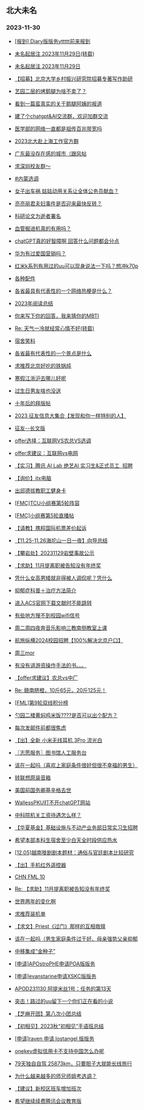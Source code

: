 ## 北大未名 
### 2023-11-30

+ [[报到] Diary版版务yttttt前来报到](https://bbs.pku.edu.cn/v2/post-read.php?bid=751&threadid=18699595)

+ [未名起居注 2023年11月29日(转载)](https://bbs.pku.edu.cn/v2/post-read.php?bid=1&threadid=18704914)

+ [未名起居注 2023年11月29日](https://bbs.pku.edu.cn/v2/post-read.php?bid=728&threadid=18704914)

+ [【招募】北京大学乡村振兴研究院招募专著写作助研](https://bbs.pku.edu.cn/v2/post-read.php?bid=351&threadid=18702442)

+ [艺园二层的烤鹅腿为啥不卖了？](https://bbs.pku.edu.cn/v2/post-read.php?bid=1431&threadid=18700937)

+ [看到一篇蛮真实的关于鹅腿阿姨的报道](https://bbs.pku.edu.cn/v2/post-read.php?bid=1431&threadid=18700954)

+ [建了个chatgpt&AI交流群，欢迎加群交流](https://bbs.pku.edu.cn/v2/post-read.php?bid=322&threadid=18546768)

+ [医学部的网络一直都是祖传百兆带宽吗](https://bbs.pku.edu.cn/v2/post-read.php?bid=138&threadid=18697600)

+ [2023北大赴上海工作官方群](https://bbs.pku.edu.cn/v2/post-read.php?bid=472&threadid=18573173)

+ [广东最没存在感的城市（跟风帖](https://bbs.pku.edu.cn/v2/post-read.php?bid=486&threadid=18679778)

+ [求深圳校友群～](https://bbs.pku.edu.cn/v2/post-read.php?bid=486&threadid=18703368)

+ [#内蒙选调](https://bbs.pku.edu.cn/v2/post-read.php?bid=610&threadid=18699649)

+ [女子出车祸 姑姑动用关系让全体公务员献血？](https://bbs.pku.edu.cn/v2/post-read.php?bid=606&threadid=18703110)

+ [亮亮丽君夫妇事件是否迎来最快反转？](https://bbs.pku.edu.cn/v2/post-read.php?bid=606&threadid=18704845)

+ [科研论文为逝者署名](https://bbs.pku.edu.cn/v2/post-read.php?bid=244&threadid=18701973)

+ [血管掘进机真的有用吗？](https://bbs.pku.edu.cn/v2/post-read.php?bid=244&threadid=18694285)

+ [chatGPT真的好智障啊 回答什么问题都会分点](https://bbs.pku.edu.cn/v2/post-read.php?bid=35&threadid=18700980)

+ [华为有过爱国营销吗？](https://bbs.pku.edu.cn/v2/post-read.php?bid=197&threadid=18672776)

+ [红米k系列有用过的uu可以现身说法一下吗？想冲k70p](https://bbs.pku.edu.cn/v2/post-read.php?bid=197&threadid=18699782)

+ [各种配件](https://bbs.pku.edu.cn/v2/post-read.php?bid=488&threadid=18693843)

+ [各省最具有代表性的一个网络热梗是什么？](https://bbs.pku.edu.cn/v2/post-read.php?bid=251&threadid=18704860)

+ [2023年阅读总结](https://bbs.pku.edu.cn/v2/post-read.php?bid=53&threadid=18702452)

+ [你来写下你的回答，我来猜你的MBTI](https://bbs.pku.edu.cn/v2/post-read.php?bid=251&threadid=18679043)

+ [Re: 天气一冷就经常心情不好(转载)](https://bbs.pku.edu.cn/v2/post-read.php?bid=338&threadid=18694983)

+ [宿舍笑料](https://bbs.pku.edu.cn/v2/post-read.php?bid=72&threadid=18684853)

+ [各省最有代表性的一个景点是什么](https://bbs.pku.edu.cn/v2/post-read.php?bid=94&threadid=18699797)

+ [求推荐北京好吃的铁锅炖](https://bbs.pku.edu.cn/v2/post-read.php?bid=90&threadid=18703499)

+ [寒假江浙沪去哪儿好呢](https://bbs.pku.edu.cn/v2/post-read.php?bid=94&threadid=18694453)

+ [过生日男友啥也没送](https://bbs.pku.edu.cn/v2/post-read.php?bid=36&threadid=18702037)

+ [十年后的拜版帖](https://bbs.pku.edu.cn/v2/post-read.php?bid=167&threadid=18704861)

+ [2023 征友信息大集合【发现和你一样特别的人】](https://bbs.pku.edu.cn/v2/post-read.php?bid=167&threadid=18545015)

+ [征友--长文版](https://bbs.pku.edu.cn/v2/post-read.php?bid=52&threadid=18703632)

+ [offer选择：互联网VS农总VS选调](https://bbs.pku.edu.cn/v2/post-read.php?bid=99&threadid=18699865)

+ [offer求建议：互联网vs电网](https://bbs.pku.edu.cn/v2/post-read.php?bid=99&threadid=18702012)

+ [【实习】腾讯 AI Lab 绝艺AI 实习生&正式员工  招聘](https://bbs.pku.edu.cn/v2/post-read.php?bid=896&threadid=18704855)

+ [【询价】itx电脑](https://bbs.pku.edu.cn/v2/post-read.php?bid=71&threadid=18704831)

+ [出邱德拔教职工健身卡](https://bbs.pku.edu.cn/v2/post-read.php?bid=219&threadid=18694204)

+ [[FMC]TCU小组赛第5轮阵容](https://bbs.pku.edu.cn/v2/post-read.php?bid=519&threadid=18700155)

+ [[FMC]小组赛第5轮直播帖](https://bbs.pku.edu.cn/v2/post-read.php?bid=519&threadid=18702107)

+ [【请教】携程国际机票差价起诉](https://bbs.pku.edu.cn/v2/post-read.php?bid=301&threadid=18698879)

+ [【11.25-11.26海坨山一日一夜】向导总结](https://bbs.pku.edu.cn/v2/post-read.php?bid=224&threadid=18704915)

+ [【攀岩处】20231129岩壁事故公示](https://bbs.pku.edu.cn/v2/post-read.php?bid=224&threadid=18704828)

+ [【求助】11月提离职被告知没有年终奖](https://bbs.pku.edu.cn/v2/post-read.php?bid=301&threadid=18704854)

+ [凭什么女高男矮就非得被人调侃呢？凭什么](https://bbs.pku.edu.cn/v2/post-read.php?bid=690&threadid=18702101)

+ [抑郁症科普＋治疗方法简介](https://bbs.pku.edu.cn/v2/post-read.php?bid=690&threadid=16318442)

+ [进入ACS官网下载文献时不能跳转](https://bbs.pku.edu.cn/v2/post-read.php?bid=668&threadid=18704081)

+ [有些地方搜不到校园wifi信号](https://bbs.pku.edu.cn/v2/post-read.php?bid=668&threadid=18704853)

+ [周二周四夜奔音乐影响三教南侧教室上课](https://bbs.pku.edu.cn/v2/post-read.php?bid=438&threadid=18697924)

+ [航旅纵横2024校园招聘【100%解决北京户口】](https://bbs.pku.edu.cn/v2/post-read.php?bid=625&threadid=18703604)

+ [周三mor](https://bbs.pku.edu.cn/v2/post-read.php?bid=468&threadid=18702115)

+ [有没有讲游资操作手法的书。。。](https://bbs.pku.edu.cn/v2/post-read.php?bid=249&threadid=18619718)

+ [【offer求建议】农总vs中厂](https://bbs.pku.edu.cn/v2/post-read.php?bid=99&threadid=18703569)

+ [Re: 赣南脐橙，10斤65元，20斤125元！](https://bbs.pku.edu.cn/v2/post-read.php?bid=90&threadid=18704953)

+ [[FML]第9轮双线积分榜](https://bbs.pku.edu.cn/v2/post-read.php?bid=519&threadid=18704968)

+ [勺园二楼黄焖鸡米饭????是否可以出个配方？](https://bbs.pku.edu.cn/v2/post-read.php?bid=1431&threadid=18704245)

+ [每次发邮件前都很焦虑](https://bbs.pku.edu.cn/v2/post-read.php?bid=176&threadid=18704878)

+ [【出】全新 小米无线耳机 3Pro 流光白](https://bbs.pku.edu.cn/v2/post-read.php?bid=71&threadid=18693615)

+ [〖志愿服务〗图书馆人工服务台](https://bbs.pku.edu.cn/v2/post-read.php?bid=138&threadid=18702670)

+ [该在一起吗（喜欢上家庭条件很好但很不幸福的男生）](https://bbs.pku.edu.cn/v2/post-read.php?bid=36&threadid=18704990)

+ [转联想原装音箱](https://bbs.pku.edu.cn/v2/post-read.php?bid=71&threadid=18702423)

+ [美国前国务卿基辛格去世](https://bbs.pku.edu.cn/v2/post-read.php?bid=155&threadid=18705014)

+ [WallessPKU打不开chatGPT网站](https://bbs.pku.edu.cn/v2/post-read.php?bid=35&threadid=18705027)

+ [中科院机关工资待遇怎么样？](https://bbs.pku.edu.cn/v2/post-read.php?bid=99&threadid=18704880)

+ [【华夏基金】基础设施与不动产业务部日常实习生招聘](https://bbs.pku.edu.cn/v2/post-read.php?bid=896&threadid=18702131)

+ [希望本部本科生宿舍至少白天全时段供应热水](https://bbs.pku.edu.cn/v2/post-read.php?bid=438&threadid=18684789)

+ [[12.05]越南嘥剧剧本题材：通俗与官廷剧本比较研究](https://bbs.pku.edu.cn/v2/post-read.php?bid=342&threadid=18705054)

+ [【出】手机红外遥控器](https://bbs.pku.edu.cn/v2/post-read.php?bid=71&threadid=18697567)

+ [CHN FML 10](https://bbs.pku.edu.cn/v2/post-read.php?bid=519&threadid=18705045)

+ [Re: 【求助】11月提离职被告知没有年终奖](https://bbs.pku.edu.cn/v2/post-read.php?bid=301&threadid=18704854)

+ [世界两年的变化啊](https://bbs.pku.edu.cn/v2/post-read.php?bid=222&threadid=18705056)

+ [求推荐装机单](https://bbs.pku.edu.cn/v2/post-read.php?bid=1361&threadid=18698051)

+ [【求文】Priest《过门》那样的互相救赎](https://bbs.pku.edu.cn/v2/post-read.php?bid=1064&threadid=18705566)

+ [该在一起吗（男生家庭条件过于好、母亲强势父亲抑郁](https://bbs.pku.edu.cn/v2/post-read.php?bid=36&threadid=18704990)

+ [中移集成“金种子”](https://bbs.pku.edu.cn/v2/post-read.php?bid=99&threadid=18702966)

+ [[申请]APOstroPHE申请POA版版务](https://bbs.pku.edu.cn/v2/post-read.php?bid=740&threadid=18682856)

+ [[申请]evanstarine申请XSKC版版务](https://bbs.pku.edu.cn/v2/post-read.php?bid=740&threadid=18687479)

+ [APOD231130 阿提米丝1号：任务的第13天](https://bbs.pku.edu.cn/v2/post-read.php?bid=89&threadid=18706324)

+ [突击！路过的uu留下一个你们正在看的小说](https://bbs.pku.edu.cn/v2/post-read.php?bid=1064&threadid=18516302)

+ [【芝麻开团】第八次小团总结](https://bbs.pku.edu.cn/v2/post-read.php?bid=696&threadid=18706176)

+ [【初相见】2023秋“初相见”手语班总结](https://bbs.pku.edu.cn/v2/post-read.php?bid=696&threadid=18697407)

+ [[申请]raven 申请 lostangel 版版务](https://bbs.pku.edu.cn/v2/post-read.php?bid=740&threadid=18697351)

+ [onekey虚拟信用卡不支持中国怎么办呢](https://bbs.pku.edu.cn/v2/post-read.php?bid=249&threadid=18706519)

+ [79天独自自驾 25873km，只要胆子大就能长线旅行](https://bbs.pku.edu.cn/v2/post-read.php?bid=94&threadid=18706141)

+ [为什么越来越多的师兄师姐考选调？](https://bbs.pku.edu.cn/v2/post-read.php?bid=99&threadid=18706211)

+ [【建议】新校区班车增加班次](https://bbs.pku.edu.cn/v2/post-read.php?bid=438&threadid=18640541)

+ [希望继续续费腾讯会议教育版](https://bbs.pku.edu.cn/v2/post-read.php?bid=668&threadid=18706831)

